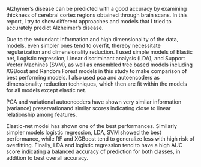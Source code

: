 Alzhymer’s disease can be predicted with a good accuracy by examining thickness of cerebral cortex regions obtained through brain scans. In this report, I try to show different approaches and models that I tried to accurately predict Alzheimer’s disease.

Due to the redundant information and high dimensionality of the data, models, even simpler ones tend to overfit, thereby necessitate regularization and dimensionality reduction. I used simple models of Elastic net, Logistic regression, Linear discriminant analysis (LDA), and Support Vector Machines (SVM), as well as ensembled tree based models including XGBoost and Random Forest models in this study to make comparison of best performing models. I also used pca and autoencoders as dimensionality reduction techniques, which then are fit within the models for all models except elastic net.

PCA and variational autoencoders have shown very similar information (variance) preservationand similar scores indicating close to linear relationship among features.

Elastic-net model has shown one of the best performances. Similarly simpler models logistic regression, LDA, SVM showed the best performance, while RF and XGBoost tend to generalize less with high risk of overfitting. Finally, LDA and logistic regression tend to have a high AUC score indicating a balanced accuracy of prediction for both classes, in addition to best overall accuracy.
